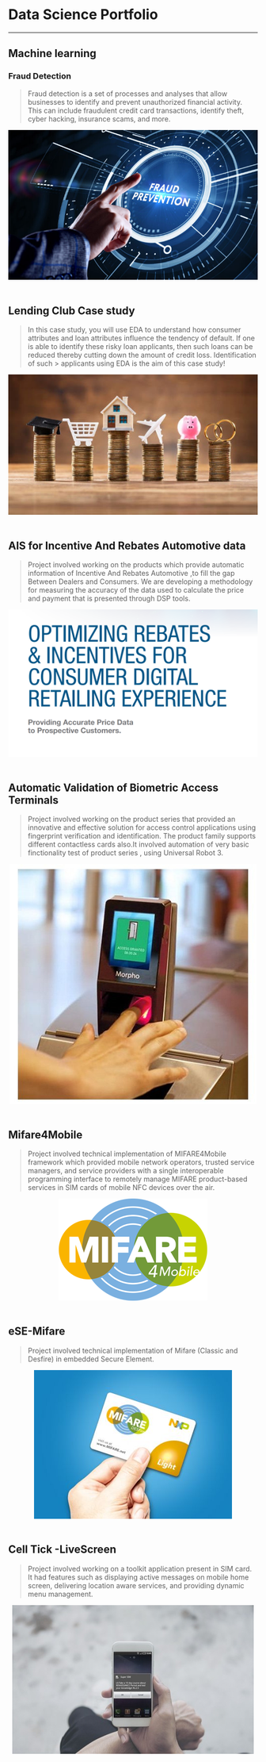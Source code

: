 # Data Science Portfolio
---
## Machine learning

### Fraud Detection

> Fraud detection is a set of processes and analyses that allow businesses to identify and prevent unauthorized financial activity. This can include fraudulent credit card transactions, identify theft, cyber hacking, insurance scams, and more.

<center><img src="assets/img/fraudDetection.jpg"/></center>

<br>

## Lending Club Case study

> In this case study, you will use EDA to understand how consumer attributes and loan attributes influence the tendency of default.
> If one is able to identify these risky loan applicants, then such loans can be reduced thereby cutting down the amount of credit loss. Identification of such > applicants using EDA is the aim of this case study!


<center><img src="assets/img/loanlending.jpg"/></center>

<br>

## AIS for Incentive And Rebates Automotive data 
> Project involved working on the products which provide automatic information of Incentive And Rebates Automotive ,to fill the gap Between 
Dealers and Consumers. We are developing a methodology for measuring the accuracy of the data used to calculate the price and payment that is presented through DSP tools.

<center><img src="assets/img/RebatesIncentive.png"/></center>

<br>

## Automatic Validation of Biometric Access Terminals
> Project involved working on the product series that provided an innovative and effective solution for access control applications using fingerprint verification and identification. The product family supports different contactless cards also.It involved automation of very basic finctionality test of product series , using Universal Robot 3. 

<center><img src="assets/img/morphoAccess.jpg"/></center>

<br>

## Mifare4Mobile
> Project involved technical implementation of MIFARE4Mobile framework which provided mobile network operators, trusted service managers, and service providers with a single interoperable programming interface to remotely manage MIFARE product-based services in SIM cards of mobile NFC devices over the air.

<center><img src="assets/img/M4M.png"/></center>

<br>

## eSE-Mifare
> Project involved technical implementation of Mifare (Classic and Desfire) in embedded Secure Element.

<center><img src="assets/img/eseMifare.jpg"/></center>

<br>

## Cell Tick -LiveScreen
> Project involved working on a toolkit application present in SIM card. It had features such as displaying active messages on mobile home screen, delivering location aware services, and providing dynamic menu management.

<center><img src="assets/img/liveScreen.jpg"/></center>
